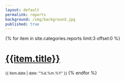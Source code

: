 ```yaml
---
layout: default
permalink: reports
background: /img/background.jpg
published: true
---
```


{% for item in site.categories.reports limit:3 offset:0 %}
<p></p>
<a class="reports" href="{{site.root_dir}}{{item.url}}">
        <h1 class="title">
          {{item.title}}
        </h1></a>
        <small class="date">{{ item.date | date: "%d.%m.%Y"  }}</small>
{% endfor %}